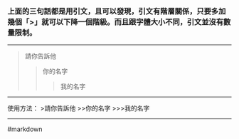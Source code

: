 ### 上面的三句話都是用引文，且可以發現，引文有階層關係，只要多加幾個「\>」就可以下降一個階級。而且跟字體大小不同，引文並沒有數量限制。

---

>請你告訴他
>>你的名字
>>>我的名字

---

使用方法：
\>請你告訴他
\>\>你的名字
\>\>\>我的名字

---
#markdown  